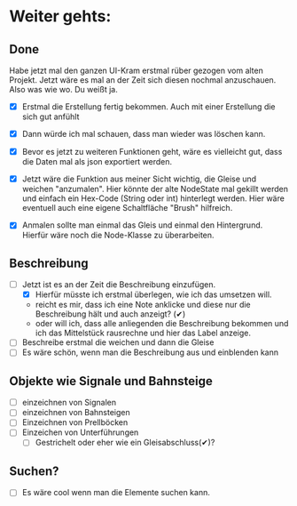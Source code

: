 
# Weiter gehts:

## Done
Habe jetzt mal den ganzen UI-Kram erstmal rüber gezogen vom alten Projekt.
Jetzt wäre es mal an der Zeit sich diesen nochmal anzuschauen. Also was wie wo. Du weißt ja.

- [x] Erstmal die Erstellung fertig bekommen. Auch mit einer Erstellung die sich gut anfühlt
- [x] Dann würde ich mal schauen, dass man wieder was löschen kann.
- [x] Bevor es jetzt zu weiteren Funktionen geht, wäre es vielleicht gut, dass die Daten mal als json exportiert werden.
- [x] Jetzt wäre die Funktion aus meiner Sicht wichtig, die Gleise und weichen "anzumalen". Hier könnte der alte NodeState mal gekillt werden und einfach ein Hex-Code (String oder int) hinterlegt werden. Hier wäre eventuell auch eine eigene Schaltfläche "Brush" hilfreich. 
- [x] Anmalen sollte man einmal das Gleis und einmal den Hintergrund. Hierfür wäre noch die Node-Klasse zu überarbeiten.


## Beschreibung
- [ ] Jetzt ist es an der Zeit die Beschreibung einzufügen.
  - [x] Hierfür müsste ich erstmal überlegen, wie ich das umsetzen will. 
  - reicht es mir, dass ich eine Note anklicke und diese nur die Beschreibung hält und auch anzeigt? (✔)
  - oder will ich, dass alle anliegenden die Beschreibung bekommen und ich das Mittelstück rausrechne und hier das Label anzeige.
- [ ] Beschreibe erstmal die weichen und dann die Gleise
- [ ] Es wäre schön, wenn man die Beschreibung aus und einblenden kann

## Objekte wie Signale und Bahnsteige
- [ ] einzeichnen von Signalen
- [ ] einzeichnen von Bahnsteigen
- [ ] Einzeichnen von Prellböcken
- [ ] Einzeichen von Unterführungen 
  - [ ] Gestrichelt oder eher wie ein Gleisabschluss(✔)?

## Suchen?
-  [ ] Es wäre cool wenn man die Elemente suchen kann.

